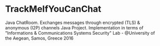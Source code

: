 # TrackMeIfYouCanChat

Java ChatRoom. Εxchanges messages through encrypted (TLS) & anonymous (I2P) channels Java Project. Implementation in terms of "Informations & Communications Systems Security" Lab - @University of the Aegean, Samos, Greece 2016
